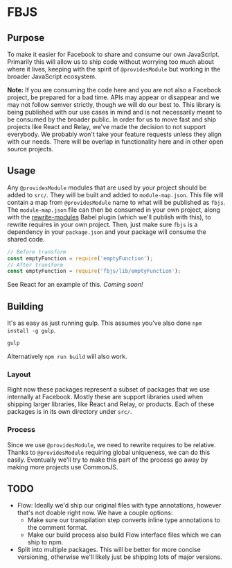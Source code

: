 # FBJS

## Purpose

To make it easier for Facebook to share and consume our own JavaScript. Primarily this will allow us to ship code without worrying too much about where it lives, keeping with the spirit of `@providesModule` but working in the broader JavaScript ecosystem.

**Note:** If you are consuming the code here and you are not also a Facebook project, be prepared for a bad time. APIs may appear or disappear and we may not follow semver strictly, though we will do our best to. This library is being published with our use cases in mind and is not necessarily meant to be consumed by the broader public. In order for us to move fast and ship projects like React and Relay, we've made the decision to not support everybody. We probably won't take your feature requests unless they align with our needs. There will be overlap in functionality here and in other open source projects.

## Usage

Any `@providesModule` modules that are used by your project should be added to `src/`. They will be built and added to `module-map.json`. This file will contain a map from `@providesModule` name to what will be published as `fbjs`. The `module-map.json` file can then be consumed in your own project, along with the [rewrite-modules](https://github.com/facebook/fbjs/blob/master/babel-preset/plugins/rewrite-modules.js) Babel plugin \(which we'll publish with this\), to rewrite requires in your own project. Then, just make sure `fbjs` is a dependency in your `package.json` and your package will consume the shared code.

```javascript
// Before transform
const emptyFunction = require('emptyFunction');
// After transform
const emptyFunction = require('fbjs/lib/emptyFunction');
```

See React for an example of this. _Coming soon!_

## Building

It's as easy as just running gulp. This assumes you've also done `npm install -g gulp`.

```bash
gulp
```

Alternatively `npm run build` will also work.

### Layout

Right now these packages represent a subset of packages that we use internally at Facebook. Mostly these are support libraries used when shipping larger libraries, like React and Relay, or products. Each of these packages is in its own directory under `src/`.

### Process

Since we use `@providesModule`, we need to rewrite requires to be relative. Thanks to `@providesModule` requiring global uniqueness, we can do this easily. Eventually we'll try to make this part of the process go away by making more projects use CommonJS.

## TODO

* Flow: Ideally we'd ship our original files with type annotations, however that's not doable right now. We have a couple options:
  * Make sure our transpilation step converts inline type annotations to the comment format.
  * Make our build process also build Flow interface files which we can ship to npm.
* Split into multiple packages. This will be better for more concise versioning, otherwise we'll likely just be shipping lots of major versions.

